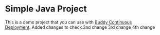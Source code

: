 # Simple Java Project
This is a demo project that you can use with [Buddy Continuous Deployment](https://buddy.works).
Added changes to check
2nd change
3rd change
4th change
